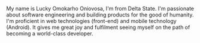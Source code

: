My name is Lucky Omokarho Oniovosa, I'm from Delta State. 
I'm passionate about software engineering and building products for the good of humanity. 
I'm proficient in web technologies (front-end) and mobile technology (Android). 
It gives me great joy and fulfilment seeing myself on the path of becoming a world-class developer.